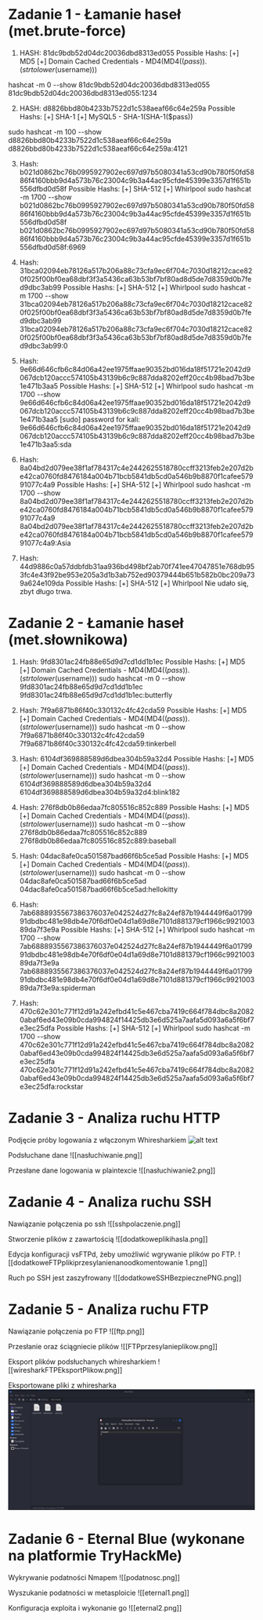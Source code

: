 
# Zadanie 1 - Łamanie haseł (met.brute-force)

1. HASH: 81dc9bdb52d04dc20036dbd8313ed055
Possible Hashs:
[+] MD5
[+] Domain Cached Credentials - MD4(MD4(($pass)).(strtolower($username)))

hashcat -m 0 --show 81dc9bdb52d04dc20036dbd8313ed055
81dc9bdb52d04dc20036dbd8313ed055:1234

2. HASH: d8826bbd80b4233b7522d1c538aeaf66c64e259a
Possible Hashs:
[+] SHA-1
[+] MySQL5 - SHA-1(SHA-1($pass))

sudo hashcat -m 100 --show d8826bbd80b4233b7522d1c538aeaf66c64e259a
d8826bbd80b4233b7522d1c538aeaf66c64e259a:4121

3. Hash: b021d0862bc76b0995927902ec697d97b5080341a53cd90b780f50fd5886f4160bbb9d4a573b76c23004c9b3a44ac95cfde45399e3357d1f651b556dfbd0d58f
Possible Hashs:
[+] SHA-512
[+] Whirlpool
sudo hashcat -m 1700 --show b021d0862bc76b0995927902ec697d97b5080341a53cd90b780f50fd5886f4160bbb9d4a573b76c23004c9b3a44ac95cfde45399e3357d1f651b556dfbd0d58f
b021d0862bc76b0995927902ec697d97b5080341a53cd90b780f50fd5886f4160bbb9d4a573b76c23004c9b3a44ac95cfde45399e3357d1f651b556dfbd0d58f:6969

4. Hash: 31bca02094eb78126a517b206a88c73cfa9ec6f704c7030d18212cace820f025f00bf0ea68dbf3f3a5436ca63b53bf7bf80ad8d5de7d8359d0b7fed9dbc3ab99
Possible Hashs:
[+] SHA-512
[+] Whirlpool
sudo hashcat -m 1700 --show 31bca02094eb78126a517b206a88c73cfa9ec6f704c7030d18212cace820f025f00bf0ea68dbf3f3a5436ca63b53bf7bf80ad8d5de7d8359d0b7fed9dbc3ab99
31bca02094eb78126a517b206a88c73cfa9ec6f704c7030d18212cace820f025f00bf0ea68dbf3f3a5436ca63b53bf7bf80ad8d5de7d8359d0b7fed9dbc3ab99:0

5. Hash: 9e66d646cfb6c84d06a42ee1975ffaae90352bd016da18f51721e2042d9067dcb120accc574105b43139b6c9c887dda8202eff20cc4b98bad7b3be1e471b3aa5
Possible Hashs:
[+] SHA-512
[+] Whirlpool
sudo hashcat -m 1700 --show 9e66d646cfb6c84d06a42ee1975ffaae90352bd016da18f51721e2042d9067dcb120accc574105b43139b6c9c887dda8202eff20cc4b98bad7b3be1e471b3aa5 
[sudo] password for kali: 9e66d646cfb6c84d06a42ee1975ffaae90352bd016da18f51721e2042d9067dcb120accc574105b43139b6c9c887dda8202eff20cc4b98bad7b3be1e471b3aa5:sda

6. Hash: 8a04bd2d079ee38f1af784317c4e2442625518780ccff3213feb2e207d2be42ca0760fd8476184a004b71bcb5841db5cd0a546b9b8870f1cafee57991077c4a9
Possible Hashs:
[+] SHA-512
[+] Whirlpool
sudo hashcat -m 1700 --show 8a04bd2d079ee38f1af784317c4e2442625518780ccff3213feb2e207d2be42ca0760fd8476184a004b71bcb5841db5cd0a546b9b8870f1cafee57991077c4a9
8a04bd2d079ee38f1af784317c4e2442625518780ccff3213feb2e207d2be42ca0760fd8476184a004b71bcb5841db5cd0a546b9b8870f1cafee57991077c4a9:Asia


7. Hash: 44d9886c0a57ddbfdb31aa936bd498bf2ab70f741ee47047851e768db953fc4e43f92be953e205a3d1b3ab752ed90379444b651b582b0bc209a739a624e109da
Possible Hashs:
[+] SHA-512
[+] Whirlpool
Nie udało się, zbyt długo trwa.

# Zadanie 2 - Łamanie haseł (met.słownikowa)

1. Hash: 9fd8301ac24fb88e65d9d7cd1dd1b1ec
Possible Hashs:
[+] MD5
[+] Domain Cached Credentials - MD4(MD4(($pass)).(strtolower($username)))
sudo hashcat -m 0 --show 9fd8301ac24fb88e65d9d7cd1dd1b1ec 
9fd8301ac24fb88e65d9d7cd1dd1b1ec:butterfly

2. Hash: 7f9a6871b86f40c330132c4fc42cda59
Possible Hashs:
[+] MD5
[+] Domain Cached Credentials - MD4(MD4(($pass)).(strtolower($username)))
sudo hashcat -m 0 --show 7f9a6871b86f40c330132c4fc42cda59
7f9a6871b86f40c330132c4fc42cda59:tinkerbell

3. Hash: 6104df369888589d6dbea304b59a32d4
Possible Hashs:
[+] MD5
[+] Domain Cached Credentials - MD4(MD4(($pass)).(strtolower($username)))
sudo hashcat -m 0 --show 6104df369888589d6dbea304b59a32d4
6104df369888589d6dbea304b59a32d4:blink182

4. Hash: 276f8db0b86edaa7fc805516c852c889
Possible Hashs:
[+] MD5
[+] Domain Cached Credentials - MD4(MD4(($pass)).(strtolower($username)))
sudo hashcat -m 0 --show 276f8db0b86edaa7fc805516c852c889
276f8db0b86edaa7fc805516c852c889:baseball

5. Hash: 04dac8afe0ca501587bad66f6b5ce5ad
Possible Hashs:
[+] MD5
[+] Domain Cached Credentials - MD4(MD4(($pass)).(strtolower($username)))
sudo hashcat -m 0 --show 04dac8afe0ca501587bad66f6b5ce5ad
04dac8afe0ca501587bad66f6b5ce5ad:hellokitty

6. Hash: 7ab6888935567386376037e042524d27fc8a24ef87b1944449f6a0179991dbdbc481e98db4e70f6df0e04d1a69d8e7101d881379cf1966c992100389da7f3e9a
Possible Hashs:
[+] SHA-512
[+] Whirlpool
sudo hashcat -m 1700 --show 7ab6888935567386376037e042524d27fc8a24ef87b1944449f6a0179991dbdbc481e98db4e70f6df0e04d1a69d8e7101d881379cf1966c992100389da7f3e9a
7ab6888935567386376037e042524d27fc8a24ef87b1944449f6a0179991dbdbc481e98db4e70f6df0e04d1a69d8e7101d881379cf1966c992100389da7f3e9a:spiderman

7. Hash: 470c62e301c771f12d91a242efbd41c5e467cba7419c664f784dbc8a20820abaf6ed43e09b0cda994824f14425db3e6d525a7aafa5d093a6a5f6bf7e3ec25dfa
Possible Hashs:
[+] SHA-512
[+] Whirlpool
sudo hashcat -m 1700 --show 470c62e301c771f12d91a242efbd41c5e467cba7419c664f784dbc8a20820abaf6ed43e09b0cda994824f14425db3e6d525a7aafa5d093a6a5f6bf7e3ec25dfa
470c62e301c771f12d91a242efbd41c5e467cba7419c664f784dbc8a20820abaf6ed43e09b0cda994824f14425db3e6d525a7aafa5d093a6a5f6bf7e3ec25dfa:rockstar



# Zadanie 3 - Analiza ruchu HTTP

Podjęcie próby logowania z włączonym Whiresharkiem
![alt text]([http://url/to/img.png](https://github.com/AngryPelikan/Projekt2-Omijanie-zabezpieczen/blob/main/images/strona.png))

Podsłuchane dane
![[nasłuchiwanie.png]]

Przesłane dane logowania w plaintexcie
![[nasłuchiwanie2.png]]


# Zadanie 4 - Analiza ruchu SSH

Nawiązanie połączenia po ssh
![[sshpolaczenie.png]]

Stworzenie plików z zawartością
![[dodatkoweplikihasla.png]]

Edycja konfiguracji vsFTPd, żeby umożliwić wgrywanie plików po FTP.
![[dodatkoweFTPplikiprzesylanienanoodkomentowanie 1.png]]

Ruch po SSH jest zaszyfrowany 
![[dodatkoweSSHBezpiecznePNG.png]]


# Zadanie 5 - Analiza ruchu FTP

Nawiązanie połączenia po FTP
![[ftp.png]]

Przesłanie oraz ściągniecie plików
![[FTPprzesylanieplikow.png]]

Eksport plików podsłuchanych whiresharkiem
![[wiresharkFTPEksportPlikow.png]]

Eksportowane pliki z whiresharka 
![alt text](https://github.com/AngryPelikan/Projekt2-Omijanie-zabezpieczen/blob/main/images/FTPprzechwyconePliki.png?raw=true)

# Zadanie 6 - Eternal Blue (wykonane na platformie TryHackMe)

Wykrywanie podatności Nmapem
![[podatnosc.png]]

Wyszukanie podatności w metasploicie
![[eternal1.png]]

Konfiguracja exploita i wykonanie go 
![[eternal2.png]]

